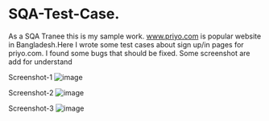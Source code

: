 # SQA-Test-Case.
As a SQA Tranee this is my sample work.
www.priyo.com is popular website in Bangladesh.Here I wrote some test cases about sign up/in pages for priyo.com.
I found some bugs that should be fixed.
Some screenshot are add for understand

Screenshot-1
![image](https://user-images.githubusercontent.com/91736698/204144694-e670cf20-0acd-482b-ba31-4cfbaec9ac15.png)

Screenshot-2
![image](https://user-images.githubusercontent.com/91736698/204144756-96622937-4c25-48f1-8e26-95d151e6666e.png)

Screenshot-3
![image](https://user-images.githubusercontent.com/91736698/204144862-917552f8-2db3-4750-9b79-ed909ca02539.png)

